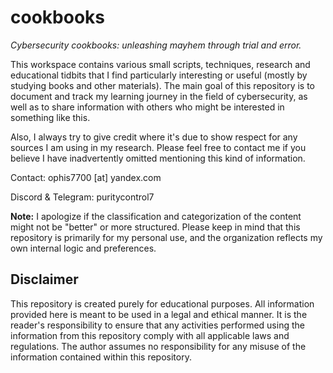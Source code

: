 # cookbooks
*Cybersecurity cookbooks: unleashing mayhem through trial and error.*

This workspace contains various small scripts, techniques, research and educational tidbits that I find particularly interesting or useful (mostly by studying books and other materials). The main goal of this repository is to document and track my learning journey in the field of cybersecurity, as well as to share information with others who might be interested in something like this.

Also, I always try to give credit where it's due to show respect for any sources I am using in my research. Please feel free to contact me if you believe I have inadvertently omitted mentioning this kind of information.

Contact: ophis7700 [at] yandex.com

Discord & Telegram: puritycontrol7

**Note:** I apologize if the classification and categorization of the content might not be "better" or more structured. Please keep in mind that this repository is primarily for my personal use, and the organization reflects my own internal logic and preferences.

## Disclaimer

This repository is created purely for educational purposes. All information provided here is meant to be used in a legal and ethical manner. It is the reader's responsibility to ensure that any activities performed using the information from this repository comply with all applicable laws and regulations. The author assumes no responsibility for any misuse of the information contained within this repository.
